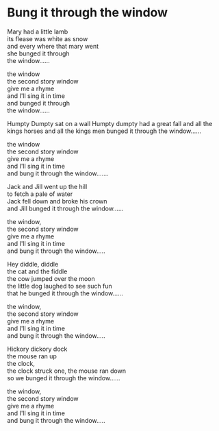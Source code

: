 # Bung it through the window

Mary had a little lamb  
its flease was white as snow  
and every where that mary went  
she bunged it through  
the window......  

the window  
the second story window  
give me a rhyme  
and I'll sing it in time  
and bunged it through   
the window......   

Humpty Dumpty sat on a wall 
Humpty dumpty had a great fall 
and all the kings horses 
and all the kings men 
bunged it through the window...... 

the window  
the second story window  
give me a rhyme   
and I'll sing it in time   
and bung it through the window.......  

Jack and Jill went up the hill   
to fetch a pale of water   
Jack fell down and broke his crown   
and Jill bunged it through the window......  

the window,     
the second story window   
give me a rhyme   
and I'll sing it in time   
and bung it through the window.....   

Hey diddle, diddle   
the cat and the fiddle   
the cow jumped over the moon   
the little dog laughed to see such fun   
that he bunged it through the window...... 

the window,  
the second story window  
give me a rhyme  
and I'll sing it in time  
and bung it through the window.....   

Hickory dickory dock   
the mouse ran up   
the clock,   
the clock struck one, the mouse ran down   
so we bunged it through the window...... 

the window,  
the second story window  
give me a rhyme  
and I'll sing it in time  
and bung it through the window.....   